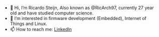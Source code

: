- 👋 Hi, I’m Ricardo Steijn, Also known as @RicArch97, currently 27 year old and have studied computer science.
- 👀 I’m interested in firmware development (Embedded), Internet of Things and Linux.
- 📫 How to reach me: [LinkedIn](https://www.linkedin.com/in/ricardo-steijn-38319b177)

<!---
RicArch97/RicArch97 is a ✨ special ✨ repository because its `README.md` (this file) appears on your GitHub profile.
You can click the Preview link to take a look at your changes.
--->
